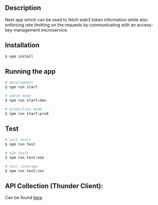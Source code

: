 
## Description

Nest app which can be used to fetch web3 token information while also enforcing rate limitting on the requests by communicating with an access-key-management microservice.

## Installation

```bash
$ npm install
```

## Running the app

```bash
# development
$ npm run start

# watch mode
$ npm run start:dev

# production mode
$ npm run start:prod
```

## Test

```bash
# unit tests
$ npm run test

# e2e tests
$ npm run test:e2e

# test coverage
$ npm run test:cov
```

## API Collection (Thunder Client):

Can be found [here](./thunder-collection.json)
